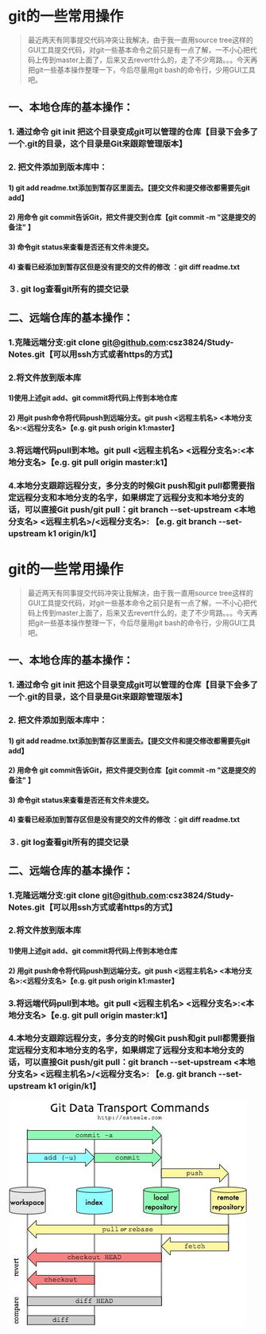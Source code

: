 # git的一些常用操作
>最近两天有同事提交代码冲突让我解决，由于我一直用source tree这样的GUI工具提交代码，对git一些基本命令之前只是有一点了解，一不小心把代码上传到master上面了，后来又去revert什么的，走了不少弯路。。。今天再把git一些基本操作整理一下，今后尽量用git bash的命令行，少用GUI工具吧。

## 一、本地仓库的基本操作：
###      1. 通过命令 git init 把这个目录变成git可以管理的仓库【目录下会多了一个.git的目录，这个目录是Git来跟踪管理版本】
###  2. 把文件添加到版本库中：
#### 1) git add readme.txt添加到暂存区里面去。【提交文件和提交修改都需要先git add】
#### 2) 用命令 git commit告诉Git，把文件提交到仓库【git commit -m "这是提交的备注" 】
#### 3) 命令git status来查看是否还有文件未提交。
#### 4) 查看已经添加到暂存区但是没有提交的文件的修改 ：git diff readme.txt      
###     ３. git log查看git所有的提交记录



## 二、远端仓库的基本操作：

### 1.克隆远端分支:git clone git@github.com:csz3824/Study-Notes.git【可以用ssh方式或者https的方式】
### 2.将文件放到版本库
#### 1)使用上述git add、git commit将代码上传到本地仓库 
#### 2) 用git push命令将代码push到远端分支。git push <远程主机名> <本地分支名>:<远程分支名>【e.g.   git push origin k1:master】
### 3.将远端代码pull到本地。git pull <远程主机名> <远程分支名>:<本地分支名>【e.g.  git pull origin master:k1】
### 4.本地分支跟踪远程分支，多分支的时候Git push和git pull都需要指定远程分支和本地分支的名字，如果绑定了远程分支和本地分支的话，可以直接Git push/git pull：git branch --set-upstream <本地分支名>   <远程主机名>/<远程分支名>:  【e.g.  git branch --set-upstream k1 origin/k1】  


# git的一些常用操作
>最近两天有同事提交代码冲突让我解决，由于我一直用source tree这样的GUI工具提交代码，对git一些基本命令之前只是有一点了解，一不小心把代码上传到master上面了，后来又去revert什么的，走了不少弯路。。。今天再把git一些基本操作整理一下，今后尽量用git bash的命令行，少用GUI工具吧。

## 一、本地仓库的基本操作：
###      1. 通过命令 git init 把这个目录变成git可以管理的仓库【目录下会多了一个.git的目录，这个目录是Git来跟踪管理版本】
###  2. 把文件添加到版本库中：
#### 1) git add readme.txt添加到暂存区里面去。【提交文件和提交修改都需要先git add】
#### 2) 用命令 git commit告诉Git，把文件提交到仓库【git commit -m "这是提交的备注" 】
#### 3) 命令git status来查看是否还有文件未提交。
#### 4) 查看已经添加到暂存区但是没有提交的文件的修改 ：git diff readme.txt      
###     ３. git log查看git所有的提交记录



## 二、远端仓库的基本操作：

### 1.克隆远端分支:git clone git@github.com:csz3824/Study-Notes.git【可以用ssh方式或者https的方式】
### 2.将文件放到版本库
#### 1)使用上述git add、git commit将代码上传到本地仓库 
#### 2) 用git push命令将代码push到远端分支。git push <远程主机名> <本地分支名>:<远程分支名>【e.g.   git push origin k1:master】
### 3.将远端代码pull到本地。git pull <远程主机名> <远程分支名>:<本地分支名>【e.g.  git pull origin master:k1】
### 4.本地分支跟踪远程分支，多分支的时候Git push和git pull都需要指定远程分支和本地分支的名字，如果绑定了远程分支和本地分支的话，可以直接Git push/git pull：git branch --set-upstream <本地分支名>   <远程主机名>/<远程分支名>:  【e.g.  git branch --set-upstream k1 origin/k1】  




![git data transpot commands](https://github.com/csz3824/Study-Notes/blob/master/Git/git_data_transpot_commands.jpg)
